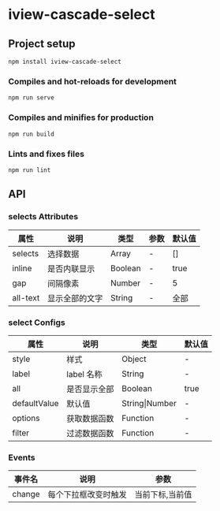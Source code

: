 # iview-cascade-select

## Project setup

```
npm install iview-cascade-select
```

### Compiles and hot-reloads for development

```
npm run serve
```

### Compiles and minifies for production

```
npm run build
```

### Lints and fixes files

```
npm run lint
```

## API

### selects Attributes

| 属性     | 说明           | 类型    | 参数 | 默认值 |
| -------- | -------------- | ------- | ---- | ------ |
| selects  | 选择数据       | Array   | -    | []     |
| inline   | 是否内联显示   | Boolean | -    | true   |
| gap      | 间隔像素       | Number  | -    | 5      |
| all-text | 显示全部的文字 | String  | -    | 全部   |

### select Configs

| 属性         | 说明         | 类型           | 默认值 |
| ------------ | ------------ | -------------- | ------ |
| style        | 样式         | Object         | -      |
| label        | label 名称   | String         | -      |
| all          | 是否显示全部 | Boolean        | true   |
| defaultValue | 默认值       | String\|Number | -      |
| options      | 获取数据函数 | Function       | -      |
| filter       | 过滤数据函数 | Function       | -      |

### Events

| 事件名 | 说明                 | 参数            |
| ------ | -------------------- | --------------- |
| change | 每个下拉框改变时触发 | 当前下标,当前值 |
